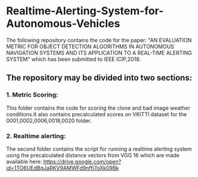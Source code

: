 # Realtime-Alerting-System-for-Autonomous-Vehicles
The following repository contains the code for the paper: "AN EVALUATION METRIC FOR OBJECT DETECTION ALGORITHMS IN AUTONOMOUS NAVIGATION SYSTEMS AND ITS APPLICATION TO A REAL-TIME ALERTING SYSTEM" which has been submitted to IEEE ICIP,2018.

## The repository may be divided into two sections:
### 1. Metric Scoring:
This folder contains the code for scoring the clone and bad image weather conditions.It also contains precalculated scores on VKITTI dataset for the 0001,0002,0006,0018,0020 folder.

### 2. Realtime alerting: 
The second folder contains the script for running a realtime alerting system using the precalculated distance vectors from VGG 16 which are made available here:
https://drive.google.com/open?id=1TO6UEdBqJaRKV9AMWFd9nffi7oXk09Bk

